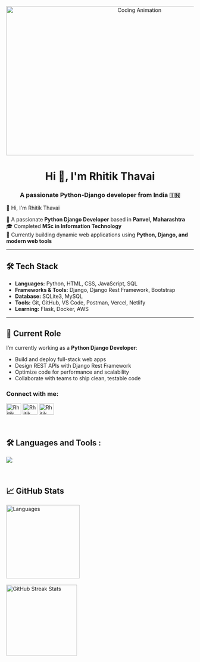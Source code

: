 
<div align="center">
  <img src="https://i.pinimg.com/originals/90/70/32/9070324cdfc07c68d60eed0c39e77573.gif" width="700" height="400" alt="Coding Animation" />
</div>
<h1 align="center">Hi 👋, I'm Rhitik Thavai</h1>
<h3 align="center">A passionate Python-Django developer from India 🇮🇳 </h3

# 👋 Hi, I'm Rhitik Thavai

🎯 A passionate **Python Django Developer** based in **Panvel, Maharashtra**  
🎓 Completed **MSc in Information Technology**  
🚀 Currently building dynamic web applications using **Python, Django, and modern web tools**

---

## 🛠️ Tech Stack

- **Languages:** Python, HTML, CSS, JavaScript, SQL  
- **Frameworks & Tools:** Django, Django Rest Framework, Bootstrap  
- **Database:** SQLite3, MySQL  
- **Tools:** Git, GitHub, VS Code, Postman, Vercel, Netlify  
- **Learning:** Flask, Docker, AWS

---

## 💼 Current Role

I’m currently working as a **Python Django Developer**:

- Build and deploy full-stack web apps
- Design REST APIs with Django Rest Framework
- Optimize code for performance and scalability
- Collaborate with teams to ship clean, testable code


<h3 align="left">Connect with me:</h3>
<p align="left">
<a href="https://x.com/rhitik_thavai?s=21" target="blank"><img align="center" src="https://raw.githubusercontent.com/rahuldkjain/github-profile-readme-generator/master/src/images/icons/Social/twitter.svg" alt="Rhitik Thavai" height="30" width="40" /></a>
<a href="https://www.linkedin.com/in/rhitik-thavai/" target="blank"><img align="center" src="https://raw.githubusercontent.com/rahuldkjain/github-profile-readme-generator/master/src/images/icons/Social/linked-in-alt.svg" alt="Rhitik Thavai" height="30" width="40" /></a>
<a href="https://www.instagram.com/explo.rik?igsh=MTJ6NHA5OG1vMmtpcw%3D%3D&utm_source=qr" target="blank"><img align="center" src="https://raw.githubusercontent.com/rahuldkjain/github-profile-readme-generator/master/src/images/icons/Social/instagram.svg" alt="Rhitik Thavai" height="30" width="40" /></a>

</p>
<br>
<div id="badges">

## 🛠️ Languages and Tools :
<p>
  <a href="https://skillicons.dev">
   <img src="https://skillicons.dev/icons?i=javascript,typescript,react,nextjs,nodejs,express,mongodb,html,css,tailwind,scss,cpp,kotlin,firebase,git,github"/>
  </a>
</p>
</div>

<br>

## 📈 GitHub Stats
<div style="display: flex;">
    <div style="margin-right: 10px;">
         <img src="https://github-readme-stats.vercel.app/api/top-langs/?username=vivek-panchal&layout=compact&theme=highcontrast" alt="Languages" style="height: 197px;"><br> <br>
        <img src="https://github-readme-streak-stats.herokuapp.com/?user=vivek-panchal&theme=highcontrast" alt="GitHub Streak Stats" style="height: 190px;">
    </div>
</div>
<br>

